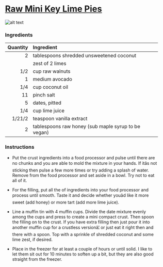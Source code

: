 # [Raw Mini Key Lime Pies](https://food52.com/recipes/36866-raw-mini-key-lime-pies)
![alt text](https:https://images.food52.com/JY2R2fMMtpdkN6wnClywvcg8zq4=/753x502/a333e796-1915-4566-a9a0-d6f4d98f4daa--2015-0720_raw-mini-key-lime-pies_mark-weinberg_192.jpg)
### Ingredients
|Quantity|Ingredient|
----------:|:-------
|2|tablespoons shredded unsweetened coconut|
||zest of 2 limes|
|1/2|cup raw walnuts|
|1|medium avocado|
|1/4|cup coconut oil|
|11|pinch salt|
|5|dates, pitted|
|1/4|cup lime juice|
|1/21/2|teaspoon vanilla extract|
|2|tablespoons raw honey (sub maple syrup to be vegan)|

### Instructions

* Put the crust ingredients into a food processor and pulse until there are no chunks and you are able to mold the mixture in your hands. If itâs not sticking then pulse a few more times or try adding a splash of water. Remove from the food processor and set aside in a bowl. Try not to eat all of it.

* For the filling, put all the of ingredients into your food processor and process until smooth. Taste it and decide whether youâd like it more sweet (add honey) or more tart (add more lime juice).

* Line a muffin tin with 4 muffin cups. Divide the date mixture evenly among the cups and press to create a mini compact crust. Then spoon the filling on to the crust. If you have extra filling then just pour it into another muffin cup for a crustless versionâ¦ or just eat it right then and there with a spoon. Top with a sprinkle of shredded coconut and some lime zest, if desired.

* Place in the freezer for at least a couple of hours or until solid. I like to let them sit out for 10 minutes to soften up a bit, but they are also good straight from the freezer.